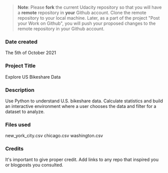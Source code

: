 > **Note**: Please **fork** the current Udacity repository so that you will have a **remote** repository in **your** Github account. Clone the remote repository to your local machine. Later, as a part of the project "Post your Work on Github", you will push your proposed changes to the remote repository in your Github account.

### Date created

The 5th of October 2021

### Project Title

Explore US Bikeshare Data

### Description

Use Python to understand U.S. bikeshare data. Calculate statistics and build an interactive environment where a user chooses the data and filter for a dataset to analyze.

### Files used

new_york_city.csv
chicago.csv
washington.csv

### Credits

It's important to give proper credit. Add links to any repo that inspired you or blogposts you consulted.
